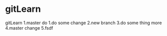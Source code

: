 # gitLearn
gitLearn
1.master do
1.do some change
2.new branch
3.do some thing more
4.master change
5.fsdf